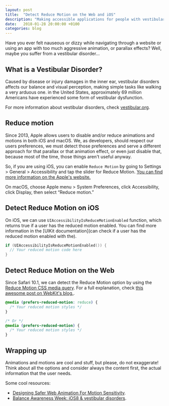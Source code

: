 ```yaml
---
layout: post
title:  "Detect Reduce Motion on the Web and iOS"
description: "Making accessible applications for people with vestibular disorders"
date:   2018-01-28 20:00:00 +0100
categories: blog
---
```


Have you ever felt nauseous or dizzy while navigating through a website or using an app with too much aggressive animation, or parallax effects? Well, maybe you suffer from a vestibular disorder...

## What is a Vestibular Disorder?

Caused by disease or injury damages in the inner ear, vestibular disorders affects our balance and visual perception, making simple tasks like walking a very arduous one. in the United States, approximately 69 million Americans have experienced some form of vestibular dysfunction.

For more information about vestibular disorders, check [vestibular.org](http://vestibular.org/understanding-vestibular-disorder).

## Reduce motion

Since 2013, Apple allows users to disable and/or reduce animations and motions in both iOS and macOS. We, as developers, should respect our users preferences, we must detect those preferences and serve a different approach for that parallax or that animation effect, or even just disable that, because most of the time, those things aren't useful anyway.

So, if you are using iOS, you can enable `Reduce Motion` by going to Settings > General > Accessibility and tap the slider for Reduce Motion. [You can find more information on the Apple's website.](https://support.apple.com/en-us/HT202655)

On macOS, choose Apple menu > System Preferences, click Accessibility, click Display, then select “Reduce motion.”

## Detect Reduce Motion on iOS

On iOS, we can use `UIAccessibilityIsReduceMotionEnabled` function, which returns true if a user has the reduced motion enabled. You can find more information in the [UIKit documentation](can check if a user has the reduced motion enabled with the).

```swift
if (UIAccessibilityIsReduceMotionEnabled()) {
  // Your reduced motion code here
}
```

## Detect Reduce Motion on the Web

Since Safari 10.1, we can detect the Reduce Motion option by using the [Reduce Motion CSS media query](https://drafts.csswg.org/mediaqueries-5/#prefers-reduced-motion). For a full explanation, check [this awesome post on WebKit's blog.](https://webkit.org/blog/7551/responsive-design-for-motion/).

```css
@media (prefers-reduced-motion: reduce) {
  /* Your reduced motion styles */
}

/* Or */
@media (prefers-reduced-motion) {
  /* Your reduced motion styles */
}
```

## Wrapping up

Animations and motions are cool and stuff, but please, do not exaggerate! Think about all the options and consider always the content first, the actual information that the user needs.

Some cool resources:

* [Designing Safer Web Animation For Motion Sensitivity](http://alistapart.com/article/designing-safer-web-animation-for-motion-sensitivity).
* [Balance Awareness Week: iOS8 & vestibular disorders](http://simplyaccessible.com/article/balance-awareness/).
